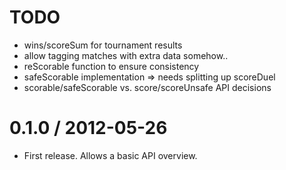 TODO
==================
  * wins/scoreSum for tournament results
  * allow tagging matches with extra data somehow..
  * reScorable function to ensure consistency
  * safeScorable implementation => needs splitting up scoreDuel
  * scorable/safeScorable vs. score/scoreUnsafe API decisions

0.1.0 / 2012-05-26
==================
  * First release. Allows a basic API overview.


